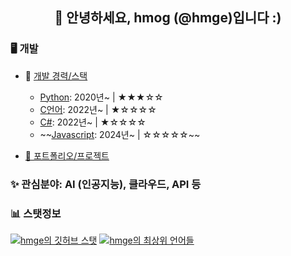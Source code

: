 <div align="center">
    <h2>👋 안녕하세요, hmog (@hmge)입니다 :)</h2>
</div>

### 🖥️ 개발
   - 💼 [개발 경력/스택](https://github.com/hmge/hmge/tree/main)
        - [Python](https://github.com/topics/python): 2020년~ | ★★★☆☆
        - [C언어](https://github.com/topics/c): 2022년~ | ★☆☆☆☆
        - [C#](https://github.com/topics/csharp): 2022년~ | ★☆☆☆☆
        - ~~[Javascript](https://github.com/topics/javascript): 2024년~ | ☆☆☆☆☆~~

  - [📂 포트폴리오/프로젝트](https://github.com/hmge/hmge/blob/main/portfolio.md)

### ✨ 관심분야: AI (인공지능), 클라우드, API 등

###  📊 스탯정보
[![hmge의 깃허브 스탯](https://github-readme-stats.vercel.app/api?username=hmge\&show_icons=true\&theme=default)]()
[![hmge의 최상위 언어들](https://github-readme-stats.vercel.app/api/top-langs/?username=hmge&layout=compact)]()
